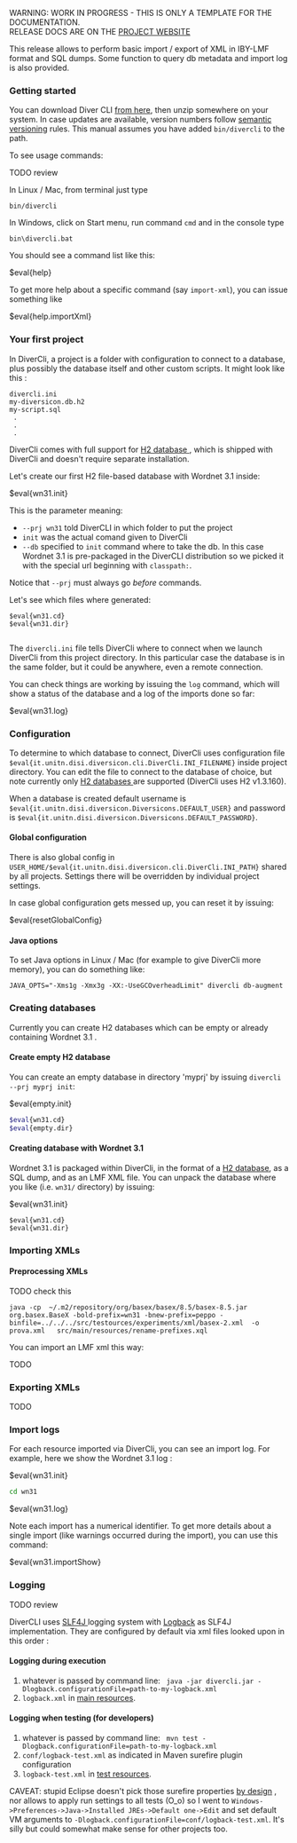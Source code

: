 <p class="josman-to-strip">
WARNING: WORK IN PROGRESS - THIS IS ONLY A TEMPLATE FOR THE DOCUMENTATION. <br/>
RELEASE DOCS ARE ON THE <a href="http://davidleoni.github.io/diversicon/" target="_blank">PROJECT WEBSITE</a>
</p>

This release allows to perform basic import / export of XML in IBY-LMF format and SQL dumps. Some function to query db metadata and import log is also provided.

### Getting started

You can download Diver CLI <a href="../releases/download/divercli-#{version}/divercli-#{version}.zip" target="_blank"> from here</a>, then unzip somewhere on your system. In case updates are available, version numbers follow <a href="http://semver.org/" target="_blank">semantic versioning</a> rules. 
This manual assumes you have added `bin/divercli` to the path. 

To see usage commands:

TODO review

In Linux / Mac, from terminal just type

```
bin/divercli
```

In Windows, click on Start menu, run command `cmd` and in the console type

```
bin\divercli.bat
```

You should see a command list like this:

$eval{help}


To get more help about a specific command (say `import-xml`), you can issue something like 
    
$eval{help.importXml}    

### Your first project

In DiverCli, a project is a folder with configuration to connect to a database, plus possibly the database itself and other custom scripts. It might look like this :

```
divercli.ini
my-diversicon.db.h2
my-script.sql
 . 
 .
 .

``` 

DiverCli comes with full support for <a href="http://h2database.com" target="_blank"> H2 database </a>, which is shipped with DiverCli and doesn't require separate installation. 

Let's create our first H2 file-based database with Wordnet 3.1 inside:

$eval{wn31.init}

This is the parameter meaning:
 
* `--prj wn31` told DiverCLI in which folder to put the project
* `init` was the actual comand given to DiverCli
* `--db` specified to `init` command where to take the db. In this case Wordnet 3.1 is pre-packaged in the DiverCLI distribution so we picked it with the special url beginning with `classpath:`. 

Notice that `--prj` must always go _before_ commands. 

Let's see which files where generated:

```
$eval{wn31.cd}
$eval{wn31.dir}      
        
```

The `divercli.ini` file tells DiverCli where to connect when we launch DiverCli from this project directory. In this particular case the database is in the same folder, but it could be anywhere, even a remote connection. 

You can check things are working by issuing the `log` command, which will show a status of the database and a log of the imports done so far:

$eval{wn31.log}

   
### Configuration


To determine to which database to connect, DiverCli uses configuration file `$eval{it.unitn.disi.diversicon.cli.DiverCli.INI_FILENAME}` inside project directory. You can edit the file to connect to the database of choice, but note currently only <a href="http://www.h2database.com" target="_blank">H2 databases </a> are supported (DiverCli uses H2 v1.3.160). 


When a database is created default username is `$eval{it.unitn.disi.diversicon.Diversicons.DEFAULT_USER}` and password is `$eval{it.unitn.disi.diversicon.Diversicons.DEFAULT_PASSWORD}`. 


#### Global configuration

There is also global config in `USER_HOME/$eval{it.unitn.disi.diversicon.cli.DiverCli.INI_PATH}` shared by all projects. Settings there will be overridden by individual project settings. 

In case global configuration gets messed up, you can reset it by issuing:

$eval{resetGlobalConfig}


#### Java options

To set Java options  in Linux / Mac (for example to give DiverCli more memory), you can do something like:
```
JAVA_OPTS="-Xms1g -Xmx3g -XX:-UseGCOverheadLimit" divercli db-augment
```

              
### Creating databases

Currently you can create H2 databases which can be empty or already containing Wordnet 3.1 . 

#### Create empty H2 database

You can create an empty database in directory 'myprj' by issuing `divercli --prj myprj init`:

$eval{empty.init}

```bash
$eval{wn31.cd}
$eval{empty.dir}
```

#### Creating database with Wordnet 3.1

Wordnet 3.1 is packaged within DiverCli, in the format of a <a href="http://www.h2database.com" target="_blank">H2 database</a>, as a SQL dump, and as an LMF XML file. You can unpack the database where you like (i.e. `wn31/` directory) by issuing:

$eval{wn31.init}

```
$eval{wn31.cd}
$eval{wn31.dir} 
```


### Importing XMLs

#### Preprocessing XMLs

TODO check this
```
java -cp  ~/.m2/repository/org/basex/basex/8.5/basex-8.5.jar org.basex.BaseX -bold-prefix=wn31 -bnew-prefix=peppo -binfile=../../../src/testources/experiments/xml/basex-2.xml  -o prova.xml   src/main/resources/rename-prefixes.xql
```


You can import an LMF xml this way:

TODO

### Exporting XMLs

TODO

### Import logs

For each resource imported via DiverCli, you can see an import log. For example, here we show the Wordnet 3.1 log :
 
 
$eval{wn31.init}

```bash
cd wn31
```

$eval{wn31.log}

Note each import has a numerical identifier. To get more details about a single import (like warnings occurred during the import), you can use this command:

$eval{wn31.importShow}


### Logging

TODO review

DiverCLI uses <a href="http://www.slf4j.org" target="_blank">SLF4J </a> logging system with <a href="http://logback.qos.ch/" target="_blank"> Logback</a> as SLF4J implementation. They are configured by default via xml files looked upon in this order :

#### Logging during execution

1. whatever is passed by command line: ` java -jar divercli.jar -Dlogback.configurationFile=path-to-my-logback.xml` 
2. `logback.xml` in [main resources](src/main/resources/logback.xml). 

#### Logging when testing (for developers)

1. whatever is passed by command line: ` mvn test -Dlogback.configurationFile=path-to-my-logback.xml`
2. `conf/logback-test.xml` as indicated in Maven surefire plugin configuration 
3. `logback-test.xml` in [test resources](src/test/resources/logback-test.xml). 

CAVEAT: stupid Eclipse doesn't pick those surefire properties [by design](https://bugs.eclipse.org/bugs/show_bug.cgi?id=388683) , nor allows to apply run settings to all tests (O_o) so I went to `Windows->Preferences->Java->Installed JREs->Default one->Edit` and set default VM arguments to `-Dlogback.configurationFile=conf/logback-test.xml`. It's silly but could somewhat make sense for other projects too. 
 